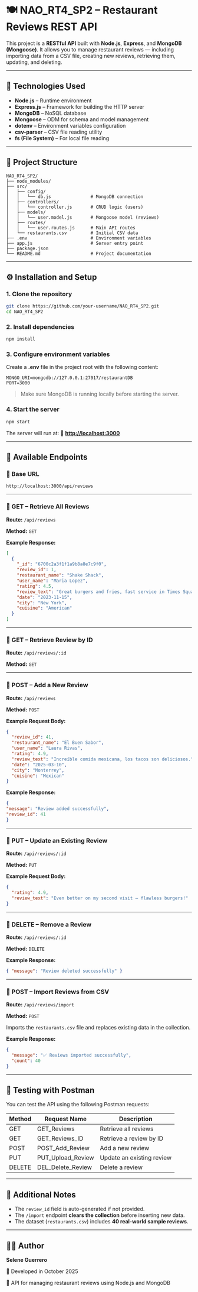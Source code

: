 # 🍽️ NAO_RT4_SP2 – Restaurant Reviews REST API

This project is a **RESTful API** built with **Node.js**, **Express**, and **MongoDB (Mongoose)**.
It allows you to manage restaurant reviews — including importing data from a CSV file, creating new reviews, retrieving them, updating, and deleting.

---

## 🚀 Technologies Used

* **Node.js** – Runtime environment
* **Express.js** – Framework for building the HTTP server
* **MongoDB** – NoSQL database
* **Mongoose** – ODM for schema and model management
* **dotenv** – Environment variables configuration
* **csv-parser** – CSV file reading utility
* **fs (File System)** – For local file reading

---

## 📁 Project Structure

```
NAO_RT4_SP2/
├── node_modules/
├── src/
│   ├── config/
│   │   └── db.js               # MongoDB connection
│   ├── controllers/
│   │   └── controller.js       # CRUD logic (users)
│   ├── models/
│   │   └── user.model.js       # Mongoose model (reviews)
│   ├── routes/
│   │   └── user.routes.js      # Main API routes
│   └── restaurants.csv         # Initial CSV data
├── .env                        # Environment variables
├── app.js                      # Server entry point
├── package.json
└── README.md                   # Project documentation
```

---

## ⚙️ Installation and Setup

### 1. Clone the repository

```bash
git clone https://github.com/your-username/NAO_RT4_SP2.git
cd NAO_RT4_SP2
```

### 2. Install dependencies

```bash
npm install
```

### 3. Configure environment variables

Create a **.env** file in the project root with the following content:

```env
MONGO_URI=mongodb://127.0.0.1:27017/restaurantDB
PORT=3000
```

> Make sure MongoDB is running locally before starting the server.

### 4. Start the server

```bash
npm start
```

The server will run at:
📍 **[http://localhost:3000](http://localhost:3000)**

---

## 🧩 Available Endpoints

### 📍 Base URL

```
http://localhost:3000/api/reviews
```

---

### 🔹 GET – Retrieve All Reviews

**Route:** `/api/reviews`

**Method:** `GET`

**Example Response:**

```json
[
  {
    "_id": "6700c2a3f1f1a9b8a8e7c9f0",
    "review_id": 1,
    "restaurant_name": "Shake Shack",
    "user_name": "Maria Lopez",
    "rating": 4.5,
    "review_text": "Great burgers and fries, fast service in Times Square.",
    "date": "2023-11-15",
    "city": "New York",
    "cuisine": "American"
  }
]
```

---

### 🔹 GET – Retrieve Review by ID

**Route:** `/api/reviews/:id`

**Method:** `GET`

---

### 🔹 POST – Add a New Review

**Route:** `/api/reviews`

**Method:** `POST`

**Example Request Body:**

```json
{
  "review_id": 41,
  "restaurant_name": "El Buen Sabor",
  "user_name": "Laura Rivas",
  "rating": 4.9,
  "review_text": "Increíble comida mexicana, los tacos son deliciosos.",
  "date": "2025-03-10",
  "city": "Monterrey",
  "cuisine": "Mexican"
}

```

**Example Response:**

```json
{
"message": "Review added successfully",
"review_id": 41
}
```

---

### 🔹 PUT – Update an Existing Review

**Route:** `/api/reviews/:id`

**Method:** `PUT`

**Example Request Body:**

```json
{
  "rating": 4.9,
  "review_text": "Even better on my second visit — flawless burgers!"
}
```

---

### 🔹 DELETE – Remove a Review

**Route:** `/api/reviews/:id`

**Method:** `DELETE`

**Example Response:**

```json
{ "message": "Review deleted successfully" }
```

---

### 🔹 POST – Import Reviews from CSV

**Route:** `/api/reviews/import`

**Method:** `POST`

Imports the `restaurants.csv` file and replaces existing data in the collection.

**Example Response:**

```json
{
  "message": "✅ Reviews imported successfully",
  "count": 40
}
```

---

## 🧪 Testing with Postman

You can test the API using the following Postman requests:

| Method | Request Name      | Description               |
| ------ | ----------------- | ------------------------- |
| GET    | GET_Reviews       | Retrieve all reviews      |
| GET    | GET_Reviews_ID    | Retrieve a review by ID   |
| POST   | POST_Add_Review   | Add a new review          |
| PUT    | PUT_Upload_Review | Update an existing review |
| DELETE | DEL_Delete_Review | Delete a review           |

---

## 🧠 Additional Notes

* The `review_id` field is auto-generated if not provided.
* The `/import` endpoint **clears the collection** before inserting new data.
* The dataset (`restaurants.csv`) includes **40 real-world sample reviews**.

---

## 👨‍💻 Author

**Selene Guerrero**

📅 Developed in October 2025

💬 API for managing restaurant reviews using Node.js and MongoDB
